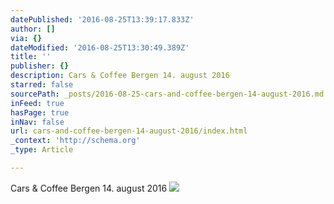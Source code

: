 ```yaml
---
datePublished: '2016-08-25T13:39:17.833Z'
author: []
via: {}
dateModified: '2016-08-25T13:30:49.389Z'
title: ''
publisher: {}
description: Cars & Coffee Bergen 14. august 2016
starred: false
sourcePath: _posts/2016-08-25-cars-and-coffee-bergen-14-august-2016.md
inFeed: true
hasPage: true
inNav: false
url: cars-and-coffee-bergen-14-august-2016/index.html
_context: 'http://schema.org'
_type: Article

---
```

Cars & Coffee Bergen 14\. august 2016
![](https://the-grid-user-content.s3-us-west-2.amazonaws.com/ac9cafdc-bd27-4b06-830c-6a7dea69a65c.jpg)